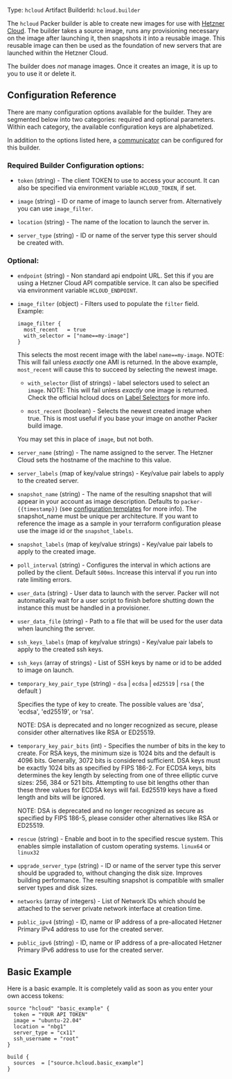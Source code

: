 Type: `hcloud`
Artifact BuilderId: `hcloud.builder`

The `hcloud` Packer builder is able to create new images for use with [Hetzner
Cloud](https://www.hetzner.cloud). The builder takes a source image, runs any
provisioning necessary on the image after launching it, then snapshots it into
a reusable image. This reusable image can then be used as the foundation of new
servers that are launched within the Hetzner Cloud.

The builder does _not_ manage images. Once it creates an image, it is up to you
to use it or delete it.

## Configuration Reference

There are many configuration options available for the builder. They are
segmented below into two categories: required and optional parameters. Within
each category, the available configuration keys are alphabetized.

In addition to the options listed here, a
[communicator](/packer/docs/templates/legacy_json_templates/communicator) can be configured for this
builder.

### Required Builder Configuration options:

- `token` (string) - The client TOKEN to use to access your account. It can
  also be specified via environment variable `HCLOUD_TOKEN`, if set.

- `image` (string) - ID or name of image to launch server from. Alternatively
  you can use `image_filter`.

- `location` (string) - The name of the location to launch the server in.

- `server_type` (string) - ID or name of the server type this server should
  be created with.

### Optional:

- `endpoint` (string) - Non standard api endpoint URL. Set this if you are
  using a Hetzner Cloud API compatible service. It can also be specified via
  environment variable `HCLOUD_ENDPOINT`.

- `image_filter` (object) - Filters used to populate the `filter`
  field. Example:

  ```hcl
  image_filter {
    most_recent   = true
    with_selector = ["name==my-image"]
  }
  ```

  This selects the most recent image with the label `name==my-image`. NOTE:
  This will fail unless _exactly_ one AMI is returned. In the above example,
  `most_recent` will cause this to succeed by selecting the newest image.

  - `with_selector` (list of strings) - label selectors used to select an
    `image`. NOTE: This will fail unless _exactly_ one image is returned.
    Check the official hcloud docs on
    [Label Selectors](https://docs.hetzner.cloud/#overview-label-selector)
    for more info.

  - `most_recent` (boolean) - Selects the newest created image when true.
    This is most useful if you base your image on another Packer build image.

  You may set this in place of `image`, but not both.

- `server_name` (string) - The name assigned to the server. The Hetzner Cloud
  sets the hostname of the machine to this value.

- `server_labels` (map of key/value strings) - Key/value pair labels to
  apply to the created server.

- `snapshot_name` (string) - The name of the resulting snapshot that will
  appear in your account as image description. Defaults to `packer-{{timestamp}}` (see
  [configuration templates](/packer/docs/templates/legacy_json_templates/engine) for more info).
  The snapshot_name must be unique per architecture.
  If you want to reference the image as a sample in your terraform configuration please use the image id or the `snapshot_labels`.

- `snapshot_labels` (map of key/value strings) - Key/value pair labels to
  apply to the created image.

- `poll_interval` (string) - Configures the interval in which actions are
  polled by the client. Default `500ms`. Increase this interval if you run
  into rate limiting errors.

- `user_data` (string) - User data to launch with the server. Packer will not
  automatically wait for a user script to finish before shutting down the
  instance this must be handled in a provisioner.

- `user_data_file` (string) - Path to a file that will be used for the user
  data when launching the server.

- `ssh_keys_labels` (map of key/value strings) - Key/value pair labels to
  apply to the created ssh keys.

- `ssh_keys` (array of strings) - List of SSH keys by name or id to be added
  to image on launch.

<!-- Code generated from the comments of the SSHTemporaryKeyPair struct in communicator/config.go; DO NOT EDIT MANUALLY -->

- `temporary_key_pair_type` (string) - `dsa` | `ecdsa` | `ed25519` | `rsa` ( the default )
  
  Specifies the type of key to create. The possible values are 'dsa',
  'ecdsa', 'ed25519', or 'rsa'.
  
  NOTE: DSA is deprecated and no longer recognized as secure, please
  consider other alternatives like RSA or ED25519.

- `temporary_key_pair_bits` (int) - Specifies the number of bits in the key to create. For RSA keys, the
  minimum size is 1024 bits and the default is 4096 bits. Generally, 3072
  bits is considered sufficient. DSA keys must be exactly 1024 bits as
  specified by FIPS 186-2. For ECDSA keys, bits determines the key length
  by selecting from one of three elliptic curve sizes: 256, 384 or 521
  bits. Attempting to use bit lengths other than these three values for
  ECDSA keys will fail. Ed25519 keys have a fixed length and bits will be
  ignored.
  
  NOTE: DSA is deprecated and no longer recognized as secure as specified
  by FIPS 186-5, please consider other alternatives like RSA or ED25519.

<!-- End of code generated from the comments of the SSHTemporaryKeyPair struct in communicator/config.go; -->


- `rescue` (string) - Enable and boot in to the specified rescue system. This
  enables simple installation of custom operating systems. `linux64` or `linux32`

- `upgrade_server_type` (string) - ID or name of the server type this server should
  be upgraded to, without changing the disk size. Improves building performance.
  The resulting snapshot is compatible with smaller server types and disk sizes.

- `networks` (array of integers) - List of Network IDs which should be
  attached to the server private network interface at creation time.

- `public_ipv4` (string) - ID, name or IP address of a pre-allocated Hetzner
  Primary IPv4 address to use for the created server.

- `public_ipv6` (string) - ID, name or IP address of a pre-allocated Hetzner
  Primary IPv6 address to use for the created server.

## Basic Example

Here is a basic example. It is completely valid as soon as you enter your own
access tokens:

```hcl
source "hcloud" "basic_example" {
  token = "YOUR API TOKEN"
  image = "ubuntu-22.04"
  location = "nbg1"
  server_type = "cx11"
  ssh_username = "root"
}

build {
  sources  = ["source.hcloud.basic_example"]
}
```
